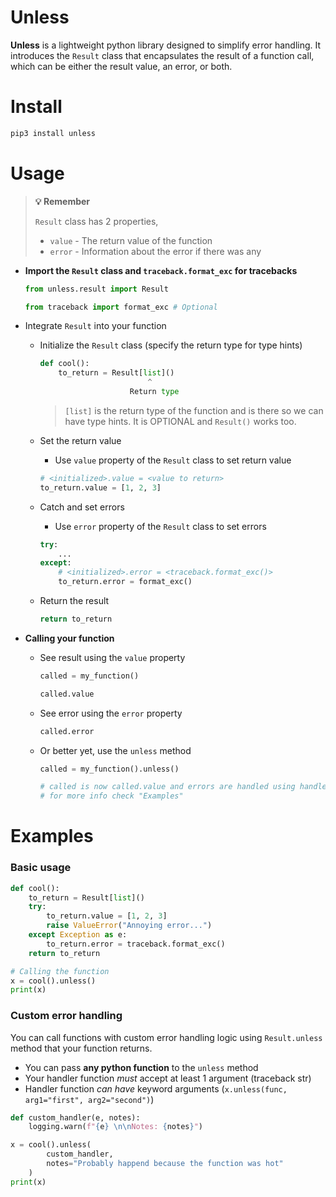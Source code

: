 # Unless
**Unless** is a lightweight python library designed to simplify error handling. It introduces the `Result` class that encapsulates the result of a function call, which can be either the result value, an error, or both.


# Install
```sh
pip3 install unless
```


# Usage
> **💡 Remember**
>
>`Result` class has 2 properties,
>   - `value` - The return value of the function
>   - `error` - Information about the error if there was any


- **Import the `Result` class and `traceback.format_exc` for tracebacks**
    ```py
    from unless.result import Result

    from traceback import format_exc # Optional
    ```


- Integrate `Result` into your function
    - Initialize the `Result` class (specify the return type for type hints)
        ```py
        def cool():
            to_return = Result[list]()
                                ^
                            Return type
        ```
        > `[list]` is the return type of the function and is there so we can have type hints. It is OPTIONAL and `Result()` works too.


    - Set the return value
        - Use `value` property of the `Result` class to set return value
        ```py
        # <initialized>.value = <value to return>
        to_return.value = [1, 2, 3]
        ```

    - Catch and set errors
        - Use `error` property of the `Result` class to set errors
        ```py
        try:
            ...
        except:
            # <initialized>.error = <traceback.format_exc()>
            to_return.error = format_exc()
        ```

    - Return the result
        ```py
        return to_return
        ```

- **Calling your function**
    - See result using the `value` property
        ```py
        called = my_function()

        called.value
        ```
    
    - See error using the `error` property
        ```py
        called.error
        ```
    
    - Or better yet, use the `unless` method
        ```py
        called = my_function().unless()

        # called is now called.value and errors are handled using handler function
        # for more info check "Examples"
        ```


# Examples

### Basic usage
```py
def cool():
    to_return = Result[list]()
    try:
        to_return.value = [1, 2, 3]
        raise ValueError("Annoying error...")
    except Exception as e:
        to_return.error = traceback.format_exc()
    return to_return

# Calling the function
x = cool().unless()
print(x)
```


### Custom error handling
You can call functions with custom error handling logic using `Result.unless` method that your function returns.

- You can pass **any python function** to the `unless` method
- Your handler function _must_ accept at least 1 argument (traceback str)
- Handler function _can have_ keyword arguments (`x.unless(func, arg1="first", arg2="second")`)

```py
def custom_handler(e, notes):
    logging.warn(f"{e} \n\nNotes: {notes}")

x = cool().unless(
        custom_handler,
        notes="Probably happend because the function was hot"
    )
print(x)
```